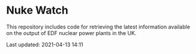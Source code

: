# Nuke Watch

This repository includes code for retrieving the latest information available on the output of EDF nuclear power plants in the UK.

Last updated: 2021-04-13 14:11